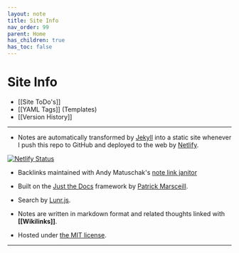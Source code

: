 ```yaml
---
layout: note
title: Site Info
nav_order: 99
parent: Home
has_children: true
has_toc: false
---
```


# Site Info

- [[Site ToDo's]]
- [[YAML Tags]] (Templates)
- [[Version History]]

---

- Notes are automatically transformed by [Jekyll](https://jekyllrb.com/) into a static site whenever I push this repo to GitHub and deployed to the web by [Netlify](https://app.netlify.com/).

[![Netlify Status](https://api.netlify.com/api/v1/badges/43f05955-0f84-4186-bbd5-14175f0919fa/deploy-status)](https://app.netlify.com/sites/affectionate-goldstine-d6699d/deploys)

- Backlinks maintained with Andy Matuschak's [note link janitor](https://github.com/andymatuschak/note-link-janitor)

- Built on the [Just the Docs](https://pmarsceill.github.io/just-the-docs/) framework by [
  Patrick Marsceill](https://github.com/pmarsceill).

- Search by [Lunr.js](https://lunrjs.com/).

- Notes are written in markdown format and related thoughts linked with **[[Wikilinks]]**.

- Hosted under [the MIT license](https://opensource.org/licenses/MIT).

---
